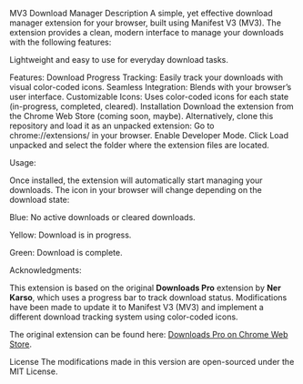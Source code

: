 MV3 Download Manager
Description
A simple, yet effective download manager extension for your browser, built using Manifest V3 (MV3). The extension provides a clean, modern interface to manage your downloads with the following features:

Lightweight and easy to use for everyday download tasks.

Features:
Download Progress Tracking: Easily track your downloads with visual color-coded icons.
Seamless Integration: Blends with your browser’s user interface.
Customizable Icons: Uses color-coded icons for each state (in-progress, completed, cleared).
Installation
Download the extension from the Chrome Web Store (coming soon, maybe).
Alternatively, clone this repository and load it as an unpacked extension:
Go to chrome://extensions/ in your browser.
Enable Developer Mode.
Click Load unpacked and select the folder where the extension files are located.

Usage:

Once installed, the extension will automatically start managing your downloads. The icon in your browser will change depending on the download state:

Blue: 
No active downloads or cleared downloads.

Yellow: 
Download is in progress.

Green: 
Download is complete.

Acknowledgments:

This extension is based on the original **Downloads Pro** extension by **Ner Karso**, which uses a progress bar to track download status. Modifications have been made to update it to Manifest V3 (MV3) and implement a different download tracking system using color-coded icons. 

The original extension can be found here: [Downloads Pro on Chrome Web Store](https://chromewebstore.google.com/detail/downloads-pro/lhhocifdmhogpekeppdjamkelohahbop).

License
The modifications made in this version are open-sourced under the MIT License.